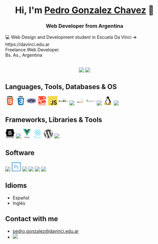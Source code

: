 <div align="center">
 <h1 align="center">Hi, I'm <a href="https://www.linkedin.com/in/pedro-gonzalez-chavez-57a63142/" target="blank">Pedro Gonzalez Chavez</a> 👋</h1>
</div>
<div>
 <h3 align="center">Web Developer from Argentina</h3>
</div>
<div>
💻 Web Design and Development student in Escuela Da Vinci => https://davinci.edu.ar <br>
Freelance Web Developer. <br>
Bs. As., Argentina <br>
 <br/>
</div>

<p align="center">
<img height="180em" src="https://github-readme-stats-eight-theta.vercel.app/api?username=roscotto&show_icons=true&theme=radical&include_all_commits=true&count_private=true"/>
<img height="180em" src="https://github-readme-stats-eight-theta.vercel.app/api/top-langs/?username=roscotto&layout=compact&langs_count=8&theme=radical"/>
</p>

## Languages, Tools, Databases & OS
<code><img height="30" src="https://raw.githubusercontent.com/devicons/devicon/master/icons/html5/html5-original-wordmark.svg"></code>
<code><img height="30" src="https://raw.githubusercontent.com/github/explore/80688e429a7d4ef2fca1e82350fe8e3517d3494d/topics/css/css.png"></code>
<code><img height="30" src="https://raw.githubusercontent.com/github/explore/80688e429a7d4ef2fca1e82350fe8e3517d3494d/topics/php/php.png"></code>
<code><img height="30" src="https://raw.githubusercontent.com/devicons/devicon/master/icons/laravel/laravel-plain-wordmark.svg"></code>
<code><img height="30" src="https://raw.githubusercontent.com/github/explore/80688e429a7d4ef2fca1e82350fe8e3517d3494d/topics/javascript/javascript.png"></code>
<code><img height="30" src="https://raw.githubusercontent.com/devicons/devicon/master/icons/nodejs/nodejs-original-wordmark.svg"></code>
<code><img width="30" src="https://cdn.worldvectorlogo.com/logos/express-109.svg"></code>
<code><img height="30" src="https://raw.githubusercontent.com/github/explore/80688e429a7d4ef2fca1e82350fe8e3517d3494d/topics/mysql/mysql.png"></code>
<code><img height="30" src="https://raw.githubusercontent.com/github/explore/80688e429a7d4ef2fca1e82350fe8e3517d3494d/topics/mongodb/mongodb.png"></code>
<code><img height="30" src="https://www.vectorlogo.zone/logos/firebase/firebase-icon.svg"></code>
<code><img height="30" src="https://raw.githubusercontent.com/github/explore/80688e429a7d4ef2fca1e82350fe8e3517d3494d/topics/linux/linux.png"></code>
<code><img height="30" src="https://cdn.worldvectorlogo.com/logos/arduino-1.svg"></code>


## Frameworks, Libraries & Tools
<code><img height="30" src="https://raw.githubusercontent.com/devicons/devicon/master/icons/bootstrap/bootstrap-plain-wordmark.svg"></code>
<code><img height="30" src="https://www.vectorlogo.zone/logos/tailwindcss/tailwindcss-icon.svg"></code>
<code><img height="30" src="https://raw.githubusercontent.com/devicons/devicon/master/icons/vuejs/vuejs-original-wordmark.svg"></code>
<code><img height="30" src="https://raw.githubusercontent.com/devicons/devicon/master/icons/react/react-original-wordmark.svg"></code>
<code><img height="30" src="https://raw.githubusercontent.com/github/explore/80688e429a7d4ef2fca1e82350fe8e3517d3494d/topics/wordpress/wordpress.png"></code>
<code><img height="30" src="https://www.vectorlogo.zone/logos/git-scm/git-scm-icon.svg"></code>

## Software
<code><img height="30" src="https://www.vectorlogo.zone/logos/adobe_illustrator/adobe_illustrator-icon.svg"></code>
<code><img height="30" src="https://raw.githubusercontent.com/devicons/devicon/master/icons/photoshop/photoshop-line.svg"></code>
<code><img height="30" src="https://www.vectorlogo.zone/logos/figma/figma-icon.svg"></code>
<code><img height="30" src="https://cdn.worldvectorlogo.com/logos/adobe-xd.svg"></code>
<code><img height="30" src="https://cdn.worldvectorlogo.com/logos/after-effects-1.svg"></code>
<code><img height="30" src="https://cdn.worldvectorlogo.com/logos/premiere-pro-cc.svg"></code>

## Idioms
- Español
- Inglés

## Contact with me

- pedro.gonzalez@davinci.edu.ar
- <a href="https://www.linkedin.com/in/pedro-gonzalez-chavez-57a63142/" target="_blank"><img src="https://img.shields.io/badge/LinkedIn-0077B5?style=for-the-badge&logo=linkedin&logoColor=white"></img></a>
